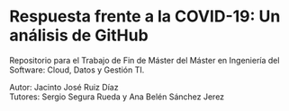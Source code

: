 # Respuesta frente a la COVID-19: Un análisis de GitHub
Repositorio para el Trabajo de Fin de Máster del Máster en Ingeniería del Software: Cloud, Datos y Gestión TI.

Autor: Jacinto José Ruiz Díaz <br>
Tutores: Sergio Segura Rueda y Ana Belén Sánchez Jerez
